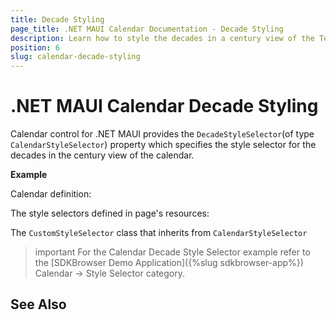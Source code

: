 ```yaml
---
title: Decade Styling
page_title: .NET MAUI Calendar Documentation - Decade Styling
description: Learn how to style the decades in a century view of the Telerik .NET MAUI Calendar control. 
position: 6
slug: calendar-decade-styling
---
```


# .NET MAUI Calendar Decade Styling

Calendar control for .NET MAUI provides the `DecadeStyleSelector`(of type `CalendarStyleSelector`) property which specifies the style selector for the decades in the century view of the calendar.

**Example**

Calendar definition:

<snippet id='calendar-styleselectors-decadestyleselector-usage'/>

The style selectors defined in page's resources: 

<snippet id='calendar-styleselectors-decadestyleselector-definition'/>

The `CustomStyleSelector` class that inherits from `CalendarStyleSelector`

<snippet id='calendar-styleselectors-custom-calendarstyleselector'/>

>important For the Calendar Decade Style Selector example refer to the [SDKBrowser Demo Application]({%slug sdkbrowser-app%}) Calendar -> Style Selector category.

## See Also

